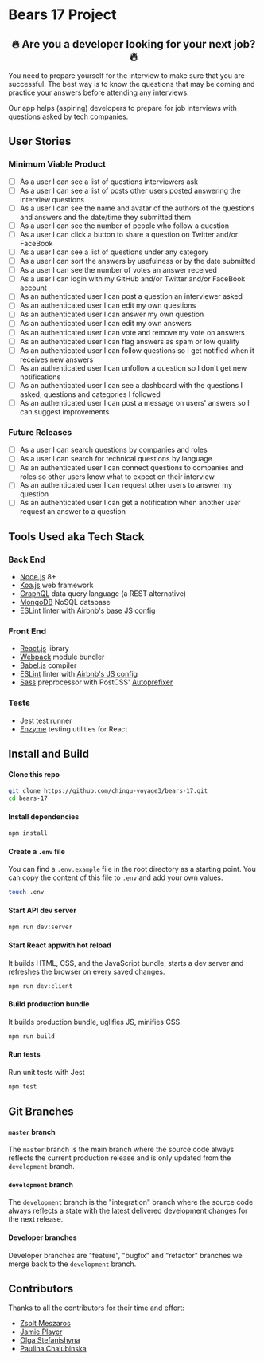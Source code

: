# Bears 17 Project

<h2 align="center">🔥 Are you a developer looking for your next job? 🔥</h2>

You need to prepare yourself for the interview to make sure that you are successful. The best way is to know the questions that may be coming and practice your answers before attending any interviews.

Our app helps (aspiring) developers to prepare for job interviews with questions asked by tech companies.

## User Stories

### Minimum Viable Product

- [ ] As a user I can see a list of questions interviewers ask
- [ ] As a user I can see a list of posts other users posted answering the interview questions
- [ ] As a user I can see the name and avatar of the authors of the questions and answers and the date/time they submitted them
- [ ] As a user I can see the number of people who follow a question
- [ ] As a user I can click a button to share a question on Twitter and/or FaceBook
- [ ] As a user I can see a list of questions under any category
- [ ] As a user I can sort the answers by usefulness or by the date submitted
- [ ] As a user I can see the number of votes an answer received
- [ ] As a user I can login with my GitHub and/or Twitter and/or FaceBook account
- [ ] As an authenticated user I can post a question an interviewer asked
- [ ] As an authenticated user I can edit my own questions
- [ ] As an authenticated user I can answer my own question
- [ ] As an authenticated user I can edit my own answers
- [ ] As an authenticated user I can vote and remove my vote on answers
- [ ] As an authenticated user I can flag answers as spam or low quality
- [ ] As an authenticated user I can follow questions so I get notified when it receives new answers
- [ ] As an authenticated user I can unfollow a question so I don't get new notifications
- [ ] As an authenticated user I can see a dashboard with the questions I asked, questions and categories I followed
- [ ] As an authenticated user I can post a message on users' answers so I can suggest improvements

### Future Releases

- [ ] As a user I can search questions by companies and roles
- [ ] As a user I can search for technical questions by language
- [ ] As an authenticated user I can connect questions to companies and roles so other users know what to expect on their interview
- [ ] As an authenticated user I can request other users to answer my question
- [ ] As an authenticated user I can get a notification when another user request an answer to a question

## Tools Used aka Tech Stack

### Back End

- [Node.js](https://nodejs.org/en/) 8+
- [Koa.js](http://koajs.com/) web framework
- [GraphQL](http://graphql.org/) data query language (a REST alternative)
- [MongoDB](https://www.mongodb.com/) NoSQL database
- [ESLint](http://eslint.org/) linter with [Airbnb's base JS config](https://github.com/airbnb/javascript/tree/master/packages/eslint-config-airbnb-base)

### Front End

- [React.js](https://facebook.github.io/react/) library
- [Webpack](https://webpack.js.org/) module bundler
- [Babel.js](https://babeljs.io/) compiler
- [ESLint](http://eslint.org/) linter with [Airbnb's JS config](https://github.com/airbnb/javascript)
- [Sass](http://sass-lang.com/) preprocessor with PostCSS' [Autoprefixer](https://github.com/postcss/autoprefixer)

### Tests

- [Jest](https://facebook.github.io/jest/) test runner
- [Enzyme](http://airbnb.io/enzyme/) testing utilities for React

## Install and Build

#### Clone this repo

``` bash
git clone https://github.com/chingu-voyage3/bears-17.git
cd bears-17
```

#### Install dependencies

``` bash
npm install
```

#### Create a `.env` file

You can find a `.env.example` file in the root directory as a starting point. You can copy the content of this file to `.env` and add your own values.

``` bash
touch .env
```

#### Start API dev server

``` bash
npm run dev:server
```

#### Start React appwith hot reload

It builds HTML, CSS, and the JavaScript bundle, starts a dev server and refreshes the browser on every saved changes.

``` bash
npm run dev:client
```

#### Build production bundle

It builds production bundle, uglifies JS, minifies CSS.

``` bash
npm run build
```

#### Run tests

Run unit tests with Jest

``` bash
npm test
```

## Git Branches

#### `master` branch

The `master` branch is the main branch where the source code always reflects the current production release and is only updated from the `development` branch.

#### `development` branch

The `development` branch is the "integration" branch where the source code always reflects a state with the latest delivered development changes for the next release.

#### Developer branches

Developer branches are "feature", "bugfix" and "refactor" branches we merge back to the `development` branch.

## Contributors

Thanks to all the contributors for their time and effort:

- [Zsolt Meszaros](https://github.com/zsoltime)
- [Jamie Player](https://github.com/heyjp)
- [Olga Stefanishyna](https://github.com/OStefani)
- [Paulina Chalubinska](https://github.com/pchalubinska)
